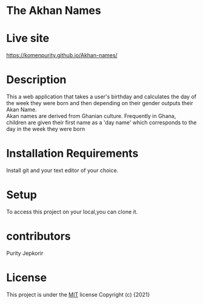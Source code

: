 
# The Akhan Names

# Live site
 https://komenpurity.github.io/Akhan-names/

# Description
This a web application that takes a user's birthday and calculates the day of the week they were born and then depending on their gender outputs their Akan Name.</br> Akan names are derived from Ghanian culture. Frequently in Ghana, children are given their first name as a 'day name' which corresponds to the day in the week they were born

# Installation Requirements
Install git and your text editor of your choice.

# Setup
To access this project on your local,you can clone it.

# contributors
Purity Jepkorir

# License
This project is under the [MIT](LICENSE) license
Copyright (c) {2021} 
